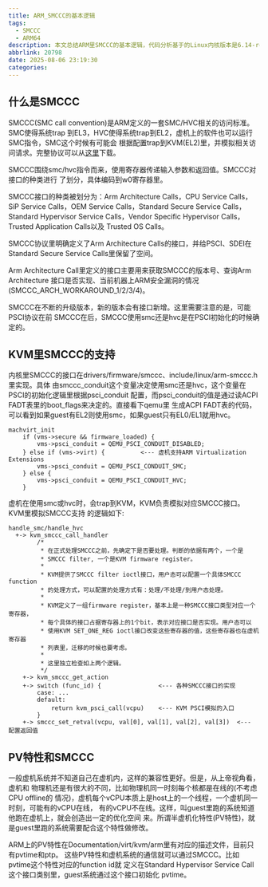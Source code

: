 ```yaml
---
title: ARM_SMCCC的基本逻辑
tags:
  - SMCCC
  - ARM64
description: 本文总结ARM里SMCCC的基本逻辑，代码分析基于的Linux内核版本是6.14-rc5。
abbrlink: 20798
date: 2025-08-06 23:19:30
categories:
---
```


什么是SMCCC
------------

SMCCC(SMC call convention)是ARM定义的一套SMC/HVC相关的访问标准。SMC使得系统trap
到EL3，HVC使得系统trap到EL2，虚机上的软件也可以运行SMC指令，SMC这个时候有可能会
根据配置trap到KVM(EL2)里，并模拟相关访问请求。完整协议可以从[这里](https://developer.arm.com/documentation/den0028/gbet0/?lang=en)下载。

SMCCC围绕smc/hvc指令而来，使用寄存器传递输入参数和返回值。SMCCC对接口的种类进行
了划分，具体编码到w0寄存器里。

SMCCC接口的种类被划分为：Arm Architecture Calls，CPU Service Calls，SiP Service
Calls，OEM Service Calls，Standard Secure Service Calls，Standard Hypervisor
Service Calls，Vendor Specific Hypervisor Calls，Trusted Application Calls以及
Trusted OS Calls。

SMCCC协议里明确定义了Arm Architecture Calls的接口，并给PSCI、SDEI在Standard
Secure Service Calls里保留了空间。

Arm Architecture Call里定义的接口主要用来获取SMCCC的版本号、查询Arm Architecture
接口是否实现、当前机器上ARM安全漏洞的情况(SMCCC_ARCH_WORKAROUND_1/2/3/4)。

SMCCC在不断的升级版本，新的版本会有接口新增。这里需要注意的是，可能PSCI协议在前
SMCCC在后，SMCCC使用smc还是hvc是在PSCI初始化的时候确定的。

KVM里SMCCC的支持
-----------------

内核里SMCCC的接口在drivers/firmware/smccc、include/linux/arm-smccc.h里实现。具体
由smccc_conduit这个变量决定使用smc还是hvc，这个变量在PSCI的初始化逻辑里根据psci_conduit
配置，而psci_conduit的值是通过读ACPI FADT表里的boot_flags来决定的。直接看下qemu里
生成ACPI FADT表的代码，可以看到如果guest有EL2则使用smc，如果guest只有EL0/EL1就用hvc。
```
machvirt_init
    if (vms->secure && firmware_loaded) {              
        vms->psci_conduit = QEMU_PSCI_CONDUIT_DISABLED;
    } else if (vms->virt) {          <--- 虚机支持ARM Virtualization Extensions
        vms->psci_conduit = QEMU_PSCI_CONDUIT_SMC;     
    } else {                                           
        vms->psci_conduit = QEMU_PSCI_CONDUIT_HVC;     
    }                                                   
```

虚机在使用smc或hvc时，会trap到KVM，KVM负责模拟对应SMCCC接口。KVM里模拟SMCCC支持
的逻辑如下:
```
handle_smc/handle_hvc
  +-> kvm_smccc_call_handler
        /*
         * 在正式处理SMCCC之前，先确定下是否要处理。判断的依据有两个，一个是
         * SMCCC filter, 一个是KVM firmware register。
         * 
         * KVM提供了SMCCC filter ioctl接口，用户态可以配置一个具体SMCCC function
         * 的处理方式，可以配置的处理方式有：处理/不处理/到用户态处理。
         *
         * KVM定义了一组firmware register，基本上是一种SMCCC接口类型对应一个寄存器，
         * 每个具体的接口占据寄存器上的1个bit，表示对应接口是否实现。用户态可以
         * 使用KVM SET_ONE_REG ioctl接口改变这些寄存器的值，这些寄存器也在虚机寄存器
         * 列表里，迁移的时候也要考虑。
         *
         * 这里独立检查如上两个逻辑。
         */
    +-> kvm_smccc_get_action
    +-> switch (func_id) {                <--- 各种SMCCC接口的实现
        case: ...
        default: 
            return kvm_psci_call(vcpu)    <--- KVM PSCI模拟的入口
        }
    +-> smccc_set_retval(vcpu, val[0], val[1], val[2], val[3])  <--- 配置返回值
```

PV特性和SMCCC
--------------

一般虚机系统并不知道自己在虚机内，这样的兼容性更好。但是，从上帝视角看，虚机和
物理机还是有很大的不同，比如物理机同一时刻每个核都是在线的(不考虑CPU offline的
情况)，虚机每个vCPU本质上是host上的一个线程，一个虚机同一时刻，可能有的vCPU在线，
有的vCPU不在线。这样，叫guest里跑的系统知道他跑在虚机上，就会创造出一定的优化空间
来。所谓半虚机化特性(PV特性)，就是guest里跑的系统需要配合这个特性做修改。

ARM上的PV特性在Documentation/virt/kvm/arm里有对应的描述文件，目前只有pvtime和ptp。
这些PV特性和虚机系统的通信就可以通过SMCCC。比如pvtime这个特性对应的function id就
定义在Standard Hypervisor Service Call这个接口类别里，guest系统通过这个接口初始化
pvtime。
